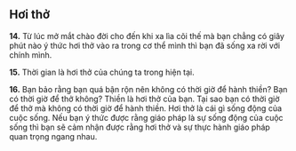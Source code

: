 ## Hơi thở 

**14.** Từ lúc mở mắt chào đời cho đến khi xa lìa cõi thế mà bạn chẳng có giây phút nào ý thức hơi thở vào ra trong cơ thể mình thì bạn đã sống xa rời với chính mình.

**15.** Thời gian là hơi thở của chúng ta trong hiện tại.

**16.** Bạn bảo rằng bạn quá bận rộn nên không có thời giờ để hành thiền? Bạn có thời giờ để thở không? Thiền là hơi thở của bạn. Tại sao bạn có thời giờ để thở mà không có thời giờ để hành thiền. Hơi thở là cái gì sống động của cuộc sống. Nếu bạn ý thức được rằng giáo pháp là sự sống động của cuộc sống thì bạn sẽ cảm nhận được rằng hơi thở và sự thực hành giáo pháp quan trọng ngang nhau.